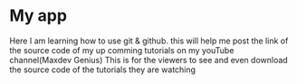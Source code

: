 # My app
Here I am learning how to use git & github.
this will help me post the link of the source code of my up comming tutorials on my youTube channel(Maxdev Genius)
This is for the viewers to see and even download the source code of the tutorials they are watching